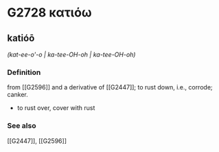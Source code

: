 # G2728 κατιόω

## katióō

_(kat-ee-o'-o | ka-tee-OH-oh | ka-tee-OH-oh)_

### Definition

from [[G2596]] and a derivative of [[G2447]]; to rust down, i.e., corrode; canker.

- to rust over, cover with rust

### See also

[[G2447]], [[G2596]]

